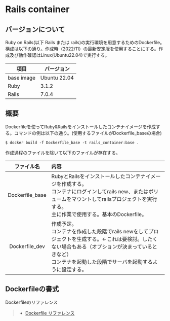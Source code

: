 # Rails container
## バージョンについて
Ruby on Rails(以下 Rails または rails)の実行環境を用意するためのDockerfile。構成は以下の通り。作成時（2022/11）の最新安定版を使用することにする。作成及び動作確認はLinux(Ubuntu22.04)で実行する。

|項目|バージョン|
|-|-|
|base image|Ubuntu 22.04|
|Ruby|3.1.2|
|Rails|7.0.4|

## 概要
Dockerfileを使ってRuby&Railsをインストールしたコンテナイメージを作成する。コマンドの例は以下の通り。(使用するファイルがDockerfile_baseの場合)
```
$ docker build -f Dockerfile_base -t rails_container:base .
```

作成過程のファイルを除いて以下のファイルが存在する。

|ファイル名|内容|
|:---:|:---|
|Dockerfile_base|RubyとRailsをインストールしたコンテナイメージを作成する。<br>コンテナにログインしてrails new、またはボリュームをマウントしてrailsプロジェクトを実行する。<br>主に作業で使用する。基本のDockerfile。|
|Dockerfile_dev|作成予定。<br>コンテナを作成した段階でrails newをしてプロジェクトを生成する。←これは要検討。したくない場合もある（オプションが決まっているときなど）<br>コンテナを起動した段階でサーバを起動するように設定する。|

## Dockerfileの書式
Dockerfileのリファレンス
> - [Dockerfile リファレンス](https://matsuand.github.io/docs.docker.jp.onthefly/engine/reference/builder/)